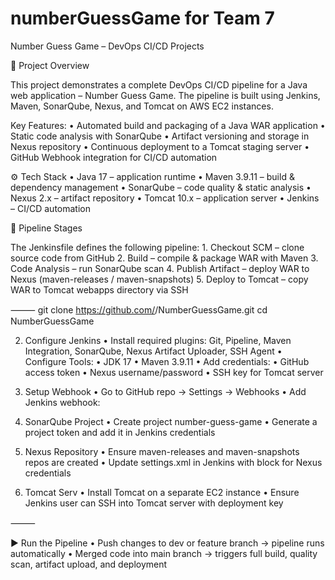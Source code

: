 # numberGuessGame for Team 7
Number Guess Game – DevOps CI/CD Projects

📌 Project Overview

This project demonstrates a complete DevOps CI/CD pipeline for a Java web application – Number Guess Game.
The pipeline is built using Jenkins, Maven, SonarQube, Nexus, and Tomcat on AWS EC2 instances.

Key Features:
	•	Automated build and packaging of a Java WAR application
	•	Static code analysis with SonarQube
	•	Artifact versioning and storage in Nexus repository
	•	Continuous deployment to a Tomcat staging server
	•	GitHub Webhook integration for CI/CD automation


⚙️ Tech Stack
	•	Java 17 – application runtime
	•	Maven 3.9.11 – build & dependency management
	•	SonarQube – code quality & static analysis
	•	Nexus 2.x – artifact repository
	•	Tomcat 10.x – application server
	•	Jenkins – CI/CD automation

🚀 Pipeline Stages

The Jenkinsfile defines the following pipeline:
	1.	Checkout SCM – clone source code from GitHub
	2.	Build – compile & package WAR with Maven
	3.	Code Analysis – run SonarQube scan
	4.	Publish Artifact – deploy WAR to Nexus (maven-releases / maven-snapshots)
	5.	Deploy to Tomcat – copy WAR to Tomcat webapps directory via SSH

⸻
git clone https://github.com/<your-org>/NumberGuessGame.git
cd NumberGuessGame


2. Configure Jenkins
	•	Install required plugins: Git, Pipeline, Maven Integration, SonarQube, Nexus Artifact Uploader, SSH Agent
	•	Configure Tools:
	•	JDK 17
	•	Maven 3.9.11
	•	Add credentials:
	•	GitHub access token
	•	Nexus username/password
	•	SSH key for Tomcat server

3. Setup Webhook
	•	Go to GitHub repo → Settings → Webhooks
	•	Add Jenkins webhook:

4. SonarQube Project
	•	Create project number-guess-game
	•	Generate a project token and add it in Jenkins credentials

5. Nexus Repository
	•	Ensure maven-releases and maven-snapshots repos are created
	•	Update settings.xml in Jenkins with <servers> block for Nexus credentials

6. Tomcat Serv
	•	Install Tomcat on a separate EC2 instance
	•	Ensure Jenkins user can SSH into Tomcat server with deployment key

⸻

▶️ Run the Pipeline
	•	Push changes to dev or feature branch → pipeline runs automatically
	•	Merged code into main branch → triggers full build, quality scan, artifact upload, and deployment
